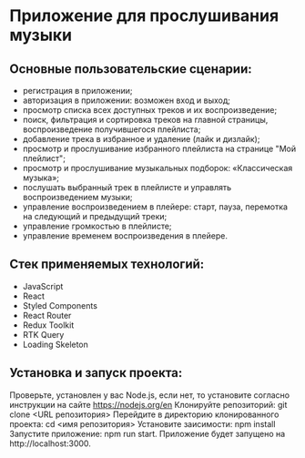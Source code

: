 # Приложение для прослушивания музыки

## Основные пользовательские сценарии:

- регистрация в приложении;
- авторизация в приложении: возможен вход и выход;
- просмотр списка всех доступных треков и их воспроизведение;
- поиск, фильтрация и сортировка треков на главной страницы, воспроизведение получившегося плейлиста;
- добавление трека в избранное и удаление (лайк и дизлайк);
- просмотр и прослушивание избранного плейлиста на странице "Мой плейлист";
- просмотр и прослушивание музыкальных подборок: «Классическая музыка»;
- послушать выбранный трек в плейлисте и управлять воспроизведением музыки;
- управление воспроизведением в плейере: старт, пауза, перемотка на следующий и предыдущий треки;
- управление громкостью в плейлисте;
- управление временем воспроизведения в плейере.

## Стек применяемых технологий:
- JavaScript
- React
- Styled Components  
- React Router
- Redux Toolkit
- RTK Query
- Loading Skeleton

## Установка и запуск проекта:
Проверьте, установлен у вас Node.js, если нет, то установите согласно инструкции на сайте https://nodejs.org/en
Клонируйте репозиторий: git clone <URL репозитория>
Перейдите в директорию клонированного проекта: cd <имя репозитория>
Установите заисимости: npm install
Запустите приложение: npm run start. Приложение будет запущено на http://localhost:3000.
